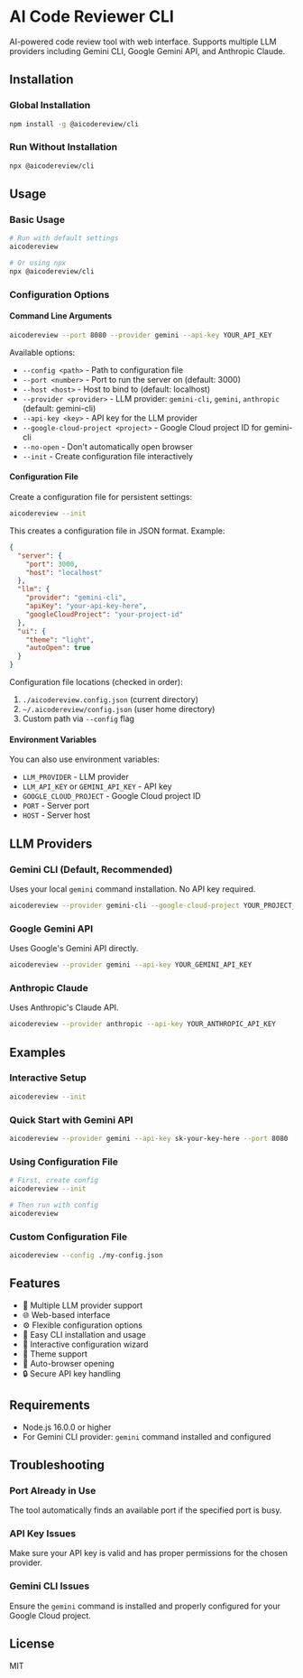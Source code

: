 # AI Code Reviewer CLI

AI-powered code review tool with web interface. Supports multiple LLM providers including Gemini CLI, Google Gemini API, and Anthropic Claude.

## Installation

### Global Installation
```bash
npm install -g @aicodereview/cli
```

### Run Without Installation
```bash
npx @aicodereview/cli
```

## Usage

### Basic Usage
```bash
# Run with default settings
aicodereview

# Or using npx
npx @aicodereview/cli
```

### Configuration Options

#### Command Line Arguments
```bash
aicodereview --port 8080 --provider gemini --api-key YOUR_API_KEY
```

Available options:
- `--config <path>` - Path to configuration file
- `--port <number>` - Port to run the server on (default: 3000)
- `--host <host>` - Host to bind to (default: localhost)
- `--provider <provider>` - LLM provider: `gemini-cli`, `gemini`, `anthropic` (default: gemini-cli)
- `--api-key <key>` - API key for the LLM provider
- `--google-cloud-project <project>` - Google Cloud project ID for gemini-cli
- `--no-open` - Don't automatically open browser
- `--init` - Create configuration file interactively

#### Configuration File
Create a configuration file for persistent settings:

```bash
aicodereview --init
```

This creates a configuration file in JSON format. Example:

```json
{
  "server": {
    "port": 3000,
    "host": "localhost"
  },
  "llm": {
    "provider": "gemini-cli",
    "apiKey": "your-api-key-here",
    "googleCloudProject": "your-project-id"
  },
  "ui": {
    "theme": "light",
    "autoOpen": true
  }
}
```

Configuration file locations (checked in order):
1. `./aicodereview.config.json` (current directory)
2. `~/.aicodereview/config.json` (user home directory)
3. Custom path via `--config` flag

#### Environment Variables
You can also use environment variables:
- `LLM_PROVIDER` - LLM provider
- `LLM_API_KEY` or `GEMINI_API_KEY` - API key
- `GOOGLE_CLOUD_PROJECT` - Google Cloud project ID
- `PORT` - Server port
- `HOST` - Server host

## LLM Providers

### Gemini CLI (Default, Recommended)
Uses your local `gemini` command installation. No API key required.

```bash
aicodereview --provider gemini-cli --google-cloud-project YOUR_PROJECT_ID
```

### Google Gemini API
Uses Google's Gemini API directly.

```bash
aicodereview --provider gemini --api-key YOUR_GEMINI_API_KEY
```

### Anthropic Claude
Uses Anthropic's Claude API.

```bash
aicodereview --provider anthropic --api-key YOUR_ANTHROPIC_API_KEY
```

## Examples

### Interactive Setup
```bash
aicodereview --init
```

### Quick Start with Gemini API
```bash
aicodereview --provider gemini --api-key sk-your-key-here --port 8080
```

### Using Configuration File
```bash
# First, create config
aicodereview --init

# Then run with config
aicodereview
```

### Custom Configuration File
```bash
aicodereview --config ./my-config.json
```

## Features

- 🤖 Multiple LLM provider support
- 🌐 Web-based interface
- ⚙️ Flexible configuration options  
- 🚀 Easy CLI installation and usage
- 🔧 Interactive configuration wizard
- 🎨 Theme support
- 📱 Auto-browser opening
- 🔒 Secure API key handling

## Requirements

- Node.js 16.0.0 or higher
- For Gemini CLI provider: `gemini` command installed and configured

## Troubleshooting

### Port Already in Use
The tool automatically finds an available port if the specified port is busy.

### API Key Issues
Make sure your API key is valid and has proper permissions for the chosen provider.

### Gemini CLI Issues
Ensure the `gemini` command is installed and properly configured for your Google Cloud project.

## License

MIT
